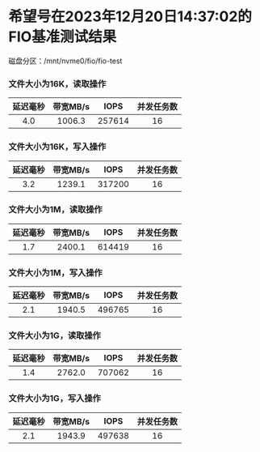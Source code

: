 # 希望号在2023年12月20日14:37:02的FIO基准测试结果

磁盘分区：/mnt/nvme0/fio/fio-test

### 文件大小为16K，读取操作

| 延迟毫秒 | 带宽MB/s | IOPS | 并发任务数 |
| :-----: | :-----: | :-----: | :-----: |
| 4.0 | 1006.3 | 257614 | 16 |

### 文件大小为16K，写入操作

| 延迟毫秒 | 带宽MB/s | IOPS | 并发任务数 |
| :-----: | :-----: | :-----: | :-----: |
| 3.2 | 1239.1 | 317200 | 16 |

### 文件大小为1M，读取操作

| 延迟毫秒 | 带宽MB/s | IOPS | 并发任务数 |
| :-----: | :-----: | :-----: | :-----: |
| 1.7 | 2400.1 | 614419 | 16 |

### 文件大小为1M，写入操作

| 延迟毫秒 | 带宽MB/s | IOPS | 并发任务数 |
| :-----: | :-----: | :-----: | :-----: |
| 2.1 | 1940.5 | 496765 | 16 |

### 文件大小为1G，读取操作

| 延迟毫秒 | 带宽MB/s | IOPS | 并发任务数 |
| :-----: | :-----: | :-----: | :-----: |
| 1.4 | 2762.0 | 707062 | 16 |

### 文件大小为1G，写入操作

| 延迟毫秒 | 带宽MB/s | IOPS | 并发任务数 |
| :-----: | :-----: | :-----: | :-----: |
| 2.1 | 1943.9 | 497638 | 16 |
